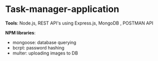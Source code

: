 # Task-manager-application
**Tools**: Node.js, REST API's using Express.js, MongoDB , POSTMAN API

**NPM libraries**: </br>
- mongoose: database querying </br>
- bcrpt: password hashing </br>
- multer: uploading images to DB
